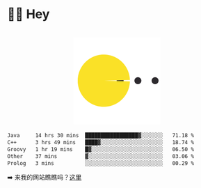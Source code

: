 
# 👋🏻 Hey
<div align="center">
	<br>
	<img src="https://raw.githubusercontent.com/Aniket965/Aniket965/master/pacman.svg?sanitize=true" width="200" height="200">
	<br>
</div>

<!--START_SECTION:waka-->
```text
Java     14 hrs 30 mins  █████████████████▓░░░░░░░   71.18 % 
C++      3 hrs 49 mins   ████▓░░░░░░░░░░░░░░░░░░░░   18.74 % 
Groovy   1 hr 19 mins    █▓░░░░░░░░░░░░░░░░░░░░░░░   06.50 % 
Other    37 mins         ▓░░░░░░░░░░░░░░░░░░░░░░░░   03.06 % 
Prolog   3 mins          ░░░░░░░░░░░░░░░░░░░░░░░░░   00.29 % 
```
<!--END_SECTION:waka-->

 ➡️  来我的网站瞧瞧吗？[这里](https://www.shaolongfei.com)
